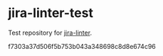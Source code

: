 # jira-linter-test

Test repository for [jira-linter].

[jira-linter]: https://github.com/btwrk/action-jira-linter
f7303a37d506f5b753b043a348698c8d8e674c96
